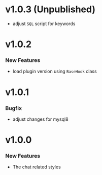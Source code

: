 # v1.0.3 (Unpublished)
 - adjust `SQL` script for keywords

# v1.0.2
### New Features
 - load plugin version using `BaseHook` class

# v1.0.1
### Bugfix
 - adjust changes for mysql8

# v1.0.0
### New Features

 - The chat related styles
